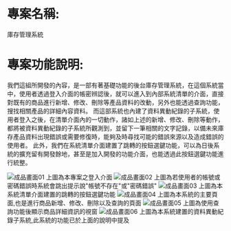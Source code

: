# 專案名稱:
庫存管理系統
# 專案功能說明:
我們這組所開發的內容，是一部有著基礎功能的後台庫存管理系統，在這個系統當中，使用者透過登入介面的帳密辨認後，就可以進入到內部系統清單的介面，直接對既有的商品進行新增、修改、刪除等產品資料的改動，另外也能透過查詢功能，搜找相關產品的詳細內容資料。
而這部系統也內建了資料異動紀錄的子系統，使用者登入之後，在清單介面內的一切動作，諸如上述的新增、修改、刪除等動作，都將被資料異動紀錄的子系統所觀測到，並留下一筆相關的文字記錄，以備未來庫存產品資料出現錯誤或需要修復時，能夠及時尋找可能的錯誤來源以及造成錯誤的使用者。
此外，我們在系統清單介面建置了跳轉的按鈕選鍵功能，可以為日後系統的擴充留有開發餘地，甚至是加入開發的功能介面，也能透過此按鈕選鍵功能進行統整。

![成品畫面01](https://github.com/Asherker/TeamProject/assets/55643879/93ef55e6-b67d-4e7f-b211-9eaf42633c48)
上圖為本專案之登入介面
![成品畫面02](https://github.com/Asherker/TeamProject/assets/55643879/0f6bc9ed-6564-4619-9cf0-2d309d8b16c7)
上圖為若使用者的帳號或密碼錯誤時系統會跳出提示說"帳號不存在"或"密碼錯誤"
![成品畫面03](https://github.com/Asherker/TeamProject/assets/55643879/f93f8149-90e5-450f-aaeb-93aa22b388e4)
上圖為本系統清單介面建置的跳轉的按鈕選鍵功能
![成品畫面04](https://github.com/Asherker/TeamProject/assets/55643879/112b900b-8fa8-4e22-822f-604634de4dc0)
上圖為本系統的主要頁面,也是進行商品新增、修改、刪除以及查詢的頁面
![成品畫面05](https://github.com/Asherker/TeamProject/assets/55643879/540cea22-f733-482c-bff6-0504c8fd962d)
上圖為使用查詢功能後顯示商品詳細資訊的視窗
![成品畫面06](https://github.com/Asherker/TeamProject/assets/55643879/e8ee41d0-e2f7-4096-a051-0de35d898ef5)
上圖為本系統建置的資料異動紀錄子系統,此系統的功能已於上面的說明中提及
